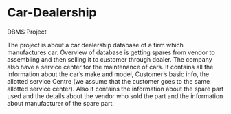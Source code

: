 # Car-Dealership
DBMS Project

The project is about a car dealership database of a firm which manufactures car. Overview of database is getting spares from vendor to assembling and then selling it to customer through dealer. The company also have a service center for the maintenance of cars. It contains all the information about the car’s make and model, Customer’s basic info, the allotted service Centre (we assume that the customer goes to the same allotted service center). Also it contains the information about the spare part used and the details about the vendor who sold the part and the information about manufacturer of the spare part.
